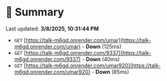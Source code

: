# 📖 Summary
Last updated: **3/8/2025, 10:31:44 PM**

- `GET` [https://talk-m6gd.onrender.com/umar](https://talk-m6gd.onrender.com/umar) - **Down** (125ms)
- `GET` [https://talk-m6gd.onrender.com/9337](https://talk-m6gd.onrender.com/9337) - **Down** (40ms)
- `GET` [https://talk-m6gd.onrender.com/umar920](https://talk-m6gd.onrender.com/umar920) - **Down** (85ms)

